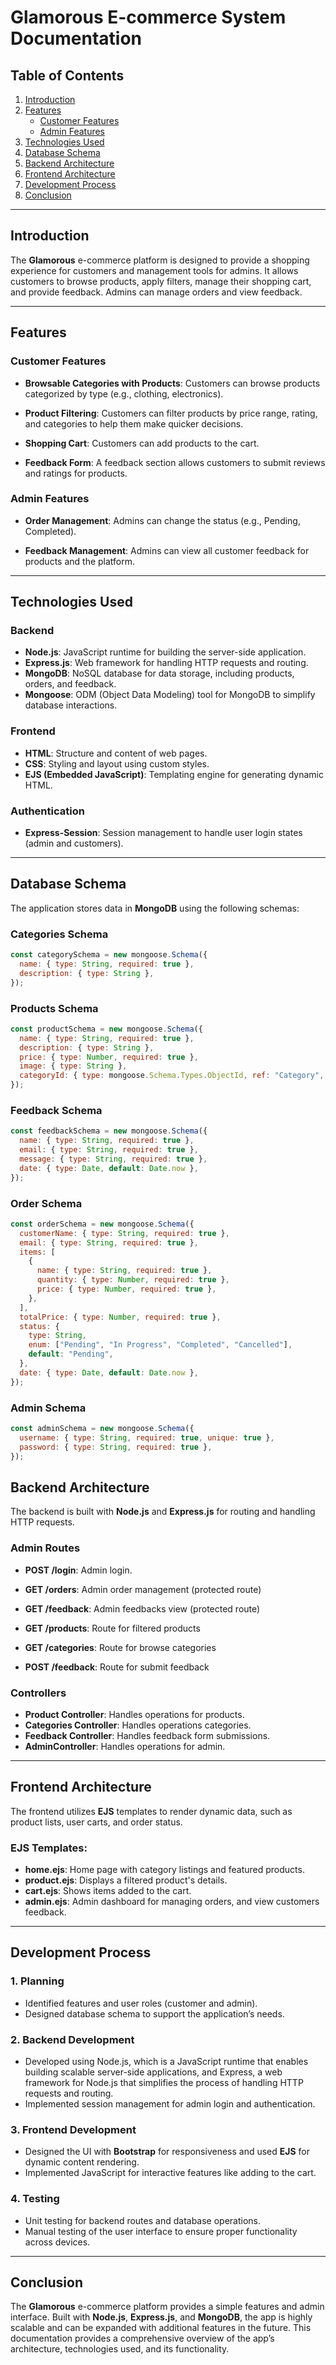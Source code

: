 # Glamorous E-commerce System Documentation

## **Table of Contents**
1. [Introduction](#introduction)
2. [Features](#features)
    - [Customer Features](#customer-features)
    - [Admin Features](#admin-features)
3. [Technologies Used](#technologies-used)
4. [Database Schema](#database-schema)
5. [Backend Architecture](#backend-architecture)
6. [Frontend Architecture](#frontend-architecture)
7. [Development Process](#development-process)
8. [Conclusion](#conclusion)

---

## **Introduction**
The **Glamorous** e-commerce platform is designed to provide a shopping experience for customers and management tools for admins. It allows customers to browse products, apply filters, manage their shopping cart, and provide feedback. Admins can manage orders and view feedback.

---

## **Features**

### **Customer Features**
- **Browsable Categories with Products**:
  Customers can browse products categorized by type (e.g., clothing, electronics).
  
- **Product Filtering**:
  Customers can filter products by price range, rating, and categories to help them make quicker decisions.

- **Shopping Cart**:
  Customers can add products to the cart.

- **Feedback Form**:
  A feedback section allows customers to submit reviews and ratings for products.

### **Admin Features**
- **Order Management**:
  Admins can change the status (e.g., Pending, Completed).

- **Feedback Management**:
  Admins can view all customer feedback for products and the platform.

---

## **Technologies Used**

### **Backend**
- **Node.js**: JavaScript runtime for building the server-side application.
- **Express.js**: Web framework for handling HTTP requests and routing.
- **MongoDB**: NoSQL database for data storage, including products, orders, and feedback.
- **Mongoose**: ODM (Object Data Modeling) tool for MongoDB to simplify database interactions.

### **Frontend**
- **HTML**: Structure and content of web pages.
- **CSS**: Styling and layout using custom styles.
- **EJS (Embedded JavaScript)**: Templating engine for generating dynamic HTML.

### **Authentication**
- **Express-Session**: Session management to handle user login states (admin and customers).

---

## **Database Schema**
The application stores data in **MongoDB** using the following schemas:

### **Categories Schema**
```js
const categorySchema = new mongoose.Schema({
  name: { type: String, required: true },
  description: { type: String },
});
```

### **Products Schema**
```js
const productSchema = new mongoose.Schema({
  name: { type: String, required: true },
  description: { type: String },
  price: { type: Number, required: true },
  image: { type: String },
  categoryId: { type: mongoose.Schema.Types.ObjectId, ref: "Category", required: true }, // Reference to Category
});
```

### **Feedback Schema**
```js
const feedbackSchema = new mongoose.Schema({
  name: { type: String, required: true },
  email: { type: String, required: true },
  message: { type: String, required: true },
  date: { type: Date, default: Date.now },
});
```

### **Order Schema**
```js
const orderSchema = new mongoose.Schema({
  customerName: { type: String, required: true },
  email: { type: String, required: true },
  items: [
    {
      name: { type: String, required: true },
      quantity: { type: Number, required: true },
      price: { type: Number, required: true },
    },
  ],
  totalPrice: { type: Number, required: true },
  status: {
    type: String,
    enum: ["Pending", "In Progress", "Completed", "Cancelled"],
    default: "Pending",
  },
  date: { type: Date, default: Date.now },
});
```

### **Admin Schema**
```js
const adminSchema = new mongoose.Schema({
  username: { type: String, required: true, unique: true },
  password: { type: String, required: true },
});

```

## Backend Architecture
The backend is built with **Node.js** and **Express.js** for routing and handling HTTP requests.

### Admin Routes
- **POST /login**: Admin login.
- **GET /orders**: Admin order management (protected route)
- **GET /feedback**: Admin feedbacks view (protected route)

- **GET /products**: Route for filtered products
- **GET /categories**: Route for browse categories
- **POST /feedback**: Route for submit feedback

### Controllers
- **Product Controller**: Handles operations for products.
- **Categories Controller**: Handles operations categories.
- **Feedback Controller**: Handles feedback form submissions.
- **AdminController**: Handles operations for admin.

---

## Frontend Architecture
The frontend utilizes **EJS** templates to render dynamic data, such as product lists, user carts, and order status. 

### EJS Templates:
- **home.ejs**: Home page with category listings and featured products.
- **product.ejs**: Displays a filtered product's details.
- **cart.ejs**: Shows items added to the cart.
- **admin.ejs**: Admin dashboard for managing orders, and view customers feedback.

---

## Development Process
### 1. Planning
- Identified features and user roles (customer and admin).
- Designed database schema to support the application’s needs.

### 2. Backend Development
-  Developed using Node.js, which is a JavaScript runtime that enables building scalable server-side applications, and Express, a web framework for Node.js that simplifies the process of handling HTTP requests and routing.
- Implemented session management for admin login and authentication.

### 3. Frontend Development
- Designed the UI with **Bootstrap** for responsiveness and used **EJS** for dynamic content rendering.
- Implemented JavaScript for interactive features like adding to the cart.

### 4. Testing
- Unit testing for backend routes and database operations.
- Manual testing of the user interface to ensure proper functionality across devices.

---

## Conclusion
The **Glamorous** e-commerce platform provides a simple features and admin interface. Built with **Node.js**, **Express.js**, and **MongoDB**, the app is highly scalable and can be expanded with additional features in the future. This documentation provides a comprehensive overview of the app’s architecture, technologies used, and its functionality.
